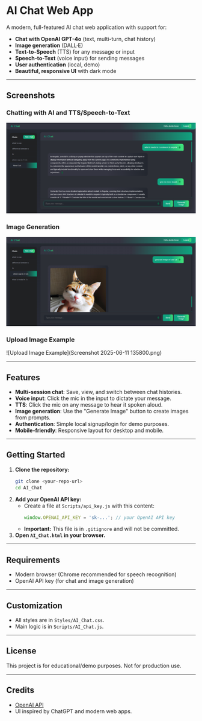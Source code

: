 # AI Chat Web App

A modern, full-featured AI chat web application with support for:
- **Chat with OpenAI GPT-4o** (text, multi-turn, chat history)
- **Image generation** (DALL·E)
- **Text-to-Speech** (TTS) for any message or input
- **Speech-to-Text** (voice input) for sending messages
- **User authentication** (local, demo)
- **Beautiful, responsive UI** with dark mode

---

## Screenshots

### Chatting with AI and TTS/Speech-to-Text
![Chat Example](Screenshot%202025-06-04%20222740.png)

### Image Generation
![Image Generation Example](Screenshot%202025-06-04%20223315.png)
### Upload Image Example
![Upload Image Example](Screenshot 2025-06-11 135800.png)

---

## Features
- **Multi-session chat**: Save, view, and switch between chat histories.
- **Voice input**: Click the mic in the input to dictate your message.
- **TTS**: Click the mic on any message to hear it spoken aloud.
- **Image generation**: Use the "Generate Image" button to create images from prompts.
- **Authentication**: Simple local signup/login for demo purposes.
- **Mobile-friendly**: Responsive layout for desktop and mobile.

---

## Getting Started

1. **Clone the repository:**
   ```sh
   git clone <your-repo-url>
   cd AI_Chat
   ```
2. **Add your OpenAI API key:**
   - Create a file at `Scripts/api_key.js` with this content:
     ```js
     window.OPENAI_API_KEY = 'sk-...'; // your OpenAI API key
     ```
   - **Important:** This file is in `.gitignore` and will not be committed.
3. **Open `AI_Chat.html` in your browser.**

---

## Requirements
- Modern browser (Chrome recommended for speech recognition)
- OpenAI API key (for chat and image generation)

---

## Customization
- All styles are in `Styles/AI_Chat.css`.
- Main logic is in `Scripts/AI_Chat.js`.

---

## License
This project is for educational/demo purposes. Not for production use.

---

## Credits
- [OpenAI API](https://platform.openai.com/)
- UI inspired by ChatGPT and modern web apps.
